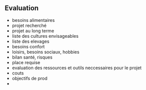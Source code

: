 ## Evaluation
- besoins alimentaires
- projet recherché
- projet au long terme
- liste des cultures envisageables
- liste des elevages
- besoins confort
- loisirs, besoins sociaux, hobbies
- bilan santé, risques 
- place requise
- evaluation des ressources et outils neccessaires pour le projet
- couts
- objectifs de prod
- 
